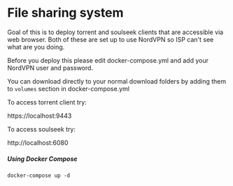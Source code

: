 # File sharing system

Goal of this is to deploy torrent and soulseek clients that are accessible via web browser.
Both of these are set up to use NordVPN so ISP can't see what are you doing.

Before you deploy this please edit docker-compose.yml and add your NordVPN user and password. 

You can download directly to your normal download folders by adding them to `volumes` section in docker-compose.yml

To access torrent client try:

https://localhost:9443

To access soulseek try:

http://localhost:6080

##### Using Docker Compose
```
docker-compose up -d

